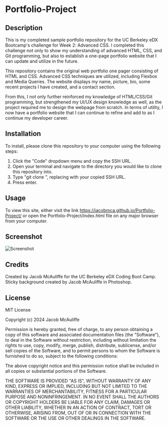# Portfolio-Project

## Description

This is my completed sample portfolio repository for the UC Berkeley eDX Bootcamp's challenge for Week 2: Advanced CSS. I completed this challenge not only to show my understanding of advanced HTML, CSS, and Git programming, but also to establish a one-page portfolio website that I can update and utilize in the future.

This repository contains the original web portfolio one pager consisting of HTML and CSS. Advanced CSS techniques are utilized, including Flexbox and Media Queries. The website displays my name, picture, bio, some recent projects I have created, and a contact section.

From this, I not only further reinforced my knowledge of HTML/CSS/Git programming, but strengthened my UI/UX design knowledge as well, as the project required me to design the webpage from scratch. In terms of utility, I now have a portfolio website that I can continue to refine and add to as I continue my developer career.

## Installation

To install, please clone this repository to your computer using the following steps:

1. Click the "Code" dropdown menu and copy the SSH URL.
2. Open your terminal and navigate to the directory you would like to clone this repository into.
3. Type "git clone <paste SSH URL>", replacing <paste SSH URL> with your copied SSH URL.
4. Press enter.

## Usage

To view this site, either visit the link <https://jacobmca.github.io/Portfolio-Project/> or open the Portfolio-Project/index.html file on any major browser from your computer.

## Screenshot

![Screenshot](assets/images/screenshot.png)

## Credits

Created by Jacob McAuliffe for the UC Berkeley eDX Coding Boot Camp. Sticky background created by Jacob McAuliffe in Photoshop.

## License

MIT License

Copyright (c) 2024 Jacob McAuliffe

Permission is hereby granted, free of charge, to any person obtaining a copy
of this software and associated documentation files (the "Software"), to deal
in the Software without restriction, including without limitation the rights
to use, copy, modify, merge, publish, distribute, sublicense, and/or sell
copies of the Software, and to permit persons to whom the Software is
furnished to do so, subject to the following conditions:

The above copyright notice and this permission notice shall be included in all
copies or substantial portions of the Software.

THE SOFTWARE IS PROVIDED "AS IS", WITHOUT WARRANTY OF ANY KIND, EXPRESS OR
IMPLIED, INCLUDING BUT NOT LIMITED TO THE WARRANTIES OF MERCHANTABILITY,
FITNESS FOR A PARTICULAR PURPOSE AND NONINFRINGEMENT. IN NO EVENT SHALL THE
AUTHORS OR COPYRIGHT HOLDERS BE LIABLE FOR ANY CLAIM, DAMAGES OR OTHER
LIABILITY, WHETHER IN AN ACTION OF CONTRACT, TORT OR OTHERWISE, ARISING FROM,
OUT OF OR IN CONNECTION WITH THE SOFTWARE OR THE USE OR OTHER DEALINGS IN THE
SOFTWARE.

